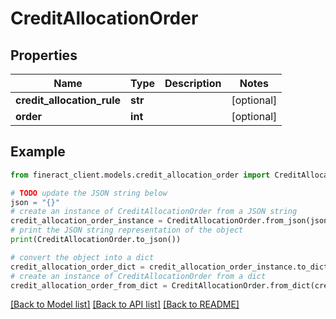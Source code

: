 # CreditAllocationOrder


## Properties

Name | Type | Description | Notes
------------ | ------------- | ------------- | -------------
**credit_allocation_rule** | **str** |  | [optional] 
**order** | **int** |  | [optional] 

## Example

```python
from fineract_client.models.credit_allocation_order import CreditAllocationOrder

# TODO update the JSON string below
json = "{}"
# create an instance of CreditAllocationOrder from a JSON string
credit_allocation_order_instance = CreditAllocationOrder.from_json(json)
# print the JSON string representation of the object
print(CreditAllocationOrder.to_json())

# convert the object into a dict
credit_allocation_order_dict = credit_allocation_order_instance.to_dict()
# create an instance of CreditAllocationOrder from a dict
credit_allocation_order_from_dict = CreditAllocationOrder.from_dict(credit_allocation_order_dict)
```
[[Back to Model list]](../README.md#documentation-for-models) [[Back to API list]](../README.md#documentation-for-api-endpoints) [[Back to README]](../README.md)


